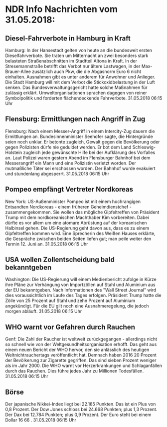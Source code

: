 # NDR Info Nachrichten vom 31.05.2018:


## Diesel-Fahrverbote in Hamburg in Kraft
Hamburg: In der Hansestadt gelten von heute an die bundesweit ersten Dieselfahrverbote. Sie traten um Mitternacht an zwei besonders stark belasteten Straßenabschnitten im Stadtteil Altona in Kraft. In der Stresemannstraße betrifft das Verbot nur ältere Lastwagen, in der Max-Brauer-Allee zusätzlich auch Pkw, die die Abgasnorm Euro 6 nicht einhalten. Ausnahmen gibt es unter anderem für Anwohner und Anlieger. Die Stadt Hamburg will mit dem Verbot die Stickoxidbelastung in der Luft senken. Das Bundesverwaltungsgericht hatte solche Maßnahmen für zulässig erklärt. Umweltorganisationen sprachen dagegen von reiner Symbolpolitik und forderten flächendeckende Fahrverbote. 31.05.2018 06:15 Uhr 

## Flensburg: Ermittlungen nach Angriff in Zug
Flensburg: Nach einem Messer-Angriff in einem Intercity-Zug dauern die Ermittlungen an. Bundesinnenminister Seehofer sagte, die Hintergründe seien noch unklar. Er betonte zugleich, Gewalt gegen die Bevölkerung oder gegen Polizisten dürfe nie geduldet werden. Er bot dem Land Schleswig-Holstein zugleich jede gewünschte Hilfe bei der Aufklärung des Vorfalles an. Laut Polizei waren gestern Abend im Flensburger Bahnhof bei dem Messerangriff ein Mann und eine Polizistin verletzt worden. Der mutmaßliche Täter sei erschossen worden. Der Bahnhof wurde evakuiert und stundenlang abgesperrt. 31.05.2018 06:15 Uhr 

## Pompeo empfängt Vertreter Nordkoreas
New York: US-Außenminister Pompeo ist mit einem hochrangigen Entsandten Nordkoreas - einem früheren Geheimdienstchef - zusammengekommen. Sie wollen das mögliche Gipfeltreffen von Präsident Trump mit dem nordkoreanischen Machthaber Kim vorbereiten. Dabei dürfte es vor allem um eine atomare Abrüstung auf der koreanischen Halbinsel gehen. Die US-Regierung geht davon aus, dass es zu einem Gipfeltreffen kommen wird. Eine Sprecherin des Weißen Hauses erklärte, die Gespräche zwischen beiden Seiten liefen gut; man peile weiter den Termin 12. Juni an. 31.05.2018 06:15 Uhr 

## USA wollen Zollentscheidung bald bekanntgeben
Washington: Die US-Regierung will einem Medienbericht zufolge in Kürze ihre Pläne zur Verhängung von Importzöllen auf Stahl und Aluminium aus der EU bekanntgeben. Nach Informationen des "Wall Street Journal" wird dies voraussichtlich im Laufe des Tages erfolgen. Präsident Trump hatte die Zölle von 25 Prozent auf Stahl und zehn Prozent auf Aluminium angekündigt. Für die EU gilt noch eine Ausnahmeregelung, die jedoch morgen abläuft. 31.05.2018 06:15 Uhr 

## WHO warnt vor Gefahren durch Rauchen
Genf: Die Zahl der Raucher ist weltweit zurückgegangen - allerdings nicht so schnell wie von der Weltgesundheitsorganisation erhofft. Das geht aus einem neuen Bericht der WHO hervor, den sie anlässlich des heutigen Weltnichtrauchertags veröffentlicht hat. Demnach haben 2016  20 Prozent der Bevölkerung zur Zigarette gegriffen. Das sind sieben Prozent weniger als im Jahr 2000. Die WHO warnt vor Herzerkrankungen und Schlaganfällen durch das Rauchen. Dies führe jedes Jahr zu Millionen Todesfällen. 31.05.2018 06:15 Uhr 

## Börse
Der japanische Nikkei-Index liegt bei  22.185  Punkten. Das ist ein Plus von  0,8  Prozent. Der Dow Jones schloss bei  24.668  Punkten; plus  1,3  Prozent. Der Dax bei  12.784  Punkten; plus  0,9  Prozent. Der Euro steht bei einem Dollar  16 66 . 31.05.2018 06:15 Uhr 
